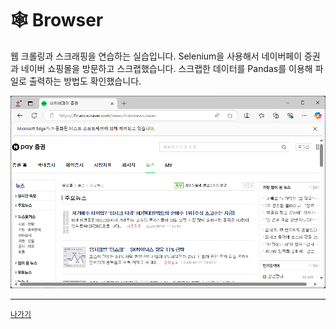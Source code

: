 # 🕸️ Browser

웹 크롤링과 스크래핑을 연습하는 실습입니다. Selenium을 사용해서 네이버페이 증권과 네이버 쇼핑몰을 방문하고 스크랩했습니다. 스크랩한 데이터를 Pandas를 이용해 파일로 출력하는 방법도 확인했습니다.

![](/resources/brower.png)

---
[`나가기`](../)